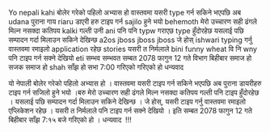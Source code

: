 Yo nepali kahi बोलेर गरेको पहिलो अभ्यास हो वास्तवमा यसरी type गर्न सकिने भएपछि
अब udana पुराना गाय riaru डाएरी हरु टाइप गर्न sajilo हुने भयो behemoth मेरो
उच्चारण सही ढंगले मिल्न नसक्दा कतिपय kalki गल्ती उनी ani पनि पनि typw गराएछ
type हुँदोरहेछ यसलाई पछि सम्पादन गर्दा मिलाउन सकिने देखिन्छ a2os jboss jboss
jboss जे होस् ishwari typing गर्नु वास्तवमा रमाइलो application रहेछ stories
यसरी त निर्मलाले bini funny wheat वि नि wny पनि टाइप गर्न सक्ने देखियो eti
सम्भव सम्भवत सम्बत 2078 फागुन 12 गते विभाग बिहीबार समाज हो सजक समाज हो shah
साँझ हो सभा 7:00 गरिएको गरिएको हो धन्यवाद 

यो नेपाली बोलेर गरेको पहिलो अभ्यास हो । वास्तवमा यसरी टाइप गर्न सकिने भएपछि अब
पुराना डायरीहरु टाइप गर्न सजिलो हुने भयो ।बरु मेरो उच्चारण सही ढंगले मिल्न नसक्दा
कतिपय गल्ती पनि टाइप हुँदोरहेछ । यसलाई पछि सम्पादन गर्दा मिलाउन सकिने देखिन्छ । जे
होस्, यसरी टाइप गर्नु वास्तवमा रमाइलो एप्लिकेशन रहेछ । यसरी त निर्मलाले पनि टाइप
गर्न सक्ने देखियो । इति सम्बत 2078 फागुन 12 गते बिहीबार साँझ 7:१५ बजे गरिएको हो ।
धन्यवाद  !!!
